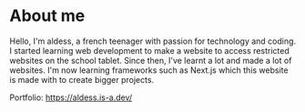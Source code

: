 # About me

Hello, I'm aldess, a french teenager with passion for technology and coding. I started learning web development to make a website to access restricted websites on the school tablet. Since then, I've learnt a lot and made a lot of websites. I'm now learning frameworks such as Next.js which this website is made with to create bigger projects.

Portfolio: https://aldess.is-a.dev/
